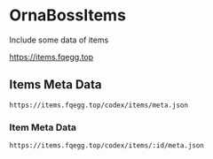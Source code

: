 # OrnaBossItems

Include some data of items

https://items.fqegg.top

## Items Meta Data

```
https://items.fqegg.top/codex/items/meta.json
```

### Item Meta Data

```
https://items.fqegg.top/codex/items/:id/meta.json
```
